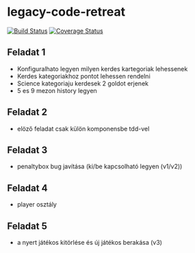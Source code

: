 # legacy-code-retreat

[![Build Status](https://travis-ci.com/zerosuxx/legacy-code-retreat.svg?branch=some_features)](https://travis-ci.com/zerosuxx/legacy-code-retreat)
[![Coverage Status](https://coveralls.io/repos/github/zerosuxx/legacy-code-retreat/badge.svg?branch=some_features)](https://coveralls.io/github/zerosuxx/legacy-code-retreat?branch=some_features)

## Feladat 1

- Konfiguralhato legyen milyen kerdes kartegoriak lehessenek
- Kerdes kategoriakhoz pontot lehessen rendelni
- Science kategoriaju kerdesek 2 goldot erjenek
- 5 es 9 mezon history legyen

## Feladat 2

- elöző feladat csak külön komponensbe tdd-vel

## Feladat 3

- penaltybox bug javítása (ki/be kapcsolható legyen (v1/v2))

## Feladat 4

- player osztály

## Feladat 5

- a nyert játékos kitörlése és új játékos berakása (v3)
